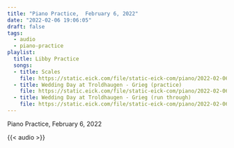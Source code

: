 ```yaml
---
title: "Piano Practice,  February 6, 2022"
date: "2022-02-06 19:06:05"
draft: false
tags:
  - audio
  - piano-practice
playlist:
  title: Libby Practice
  songs:
  - title: Scales
    file: https://static.eick.com/file/static-eick-com/piano/2022-02-06-001.mp3
  - title: Wedding Day at Troldhaugen - Grieg (practice)
    file: https://static.eick.com/file/static-eick-com/piano/2022-02-06-002.mp3
  - title: Wedding Day at Troldhaugen - Grieg (run through)
    file: https://static.eick.com/file/static-eick-com/piano/2022-02-06-003.mp3
---
```

Piano Practice, February 6, 2022

<!--more-->

{{< audio >}}

